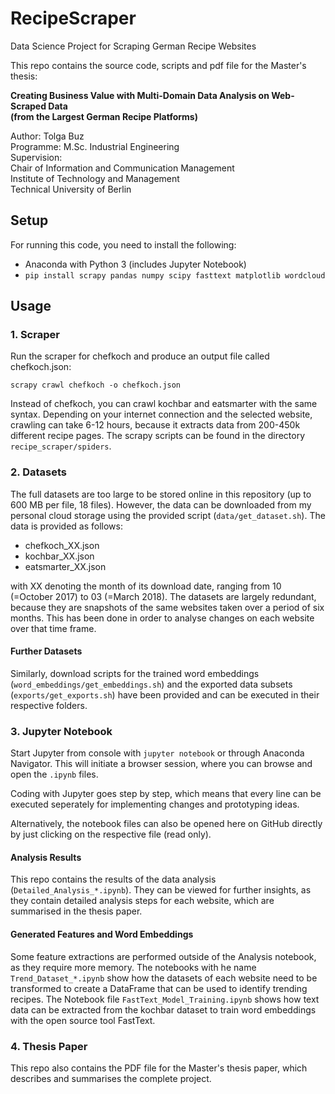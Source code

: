 # RecipeScraper
Data Science Project for Scraping German Recipe Websites

This repo contains the source code, scripts and pdf file for the Master's thesis:  

**Creating Business Value with Multi-Domain Data Analysis on Web-Scraped Data**  
**(from the Largest German Recipe Platforms)**

Author: Tolga Buz  
Programme: M.Sc. Industrial Engineering  
Supervision:  
Chair of Information and Communication Management  
Institute of Technology and Management  
Technical University of Berlin

## Setup
For running this code, you need to install the following:

- Anaconda with Python 3 (includes Jupyter Notebook)
- `pip install scrapy pandas numpy scipy fasttext matplotlib wordcloud`

## Usage

### 1. Scraper
Run the scraper for chefkoch and produce an output file called chefkoch.json:

`scrapy crawl chefkoch -o chefkoch.json`

Instead of chefkoch, you can crawl kochbar and eatsmarter with the same syntax.
Depending on your internet connection and the selected website, crawling can take 6-12 hours, because it extracts data from 200-450k different recipe pages.
The scrapy scripts can be found in the directory `recipe_scraper/spiders`.

### 2. Datasets
The full datasets are too large to be stored online in this repository (up to 600 MB per file, 18 files). However, the data can be downloaded from my personal cloud storage using the provided script (`data/get_dataset.sh`). The data is provided as follows:

- chefkoch_XX.json
- kochbar_XX.json
- eatsmarter_XX.json

with XX denoting the month of its download date, ranging from 10 (=October 2017) to 03 (=March 2018). The datasets are largely redundant, because they are snapshots of the same websites taken over a period of six months.
This has been done in order to analyse changes on each website over that time frame.

#### Further Datasets
Similarly, download scripts for the trained word embeddings (`word_embeddings/get_embeddings.sh`) and the exported data subsets (`exports/get_exports.sh`) have been provided and can be executed in their respective folders.

### 3. Jupyter Notebook
Start Jupyter from console with `jupyter notebook` or through Anaconda Navigator. This will initiate a browser session, where you can browse and open the `.ipynb` files.

Coding with Jupyter goes step by step, which means that every line can be executed seperately for implementing changes and prototyping ideas.

Alternatively, the notebook files can also be opened here on GitHub directly by just clicking on the respective file (read only).

#### Analysis Results
This repo contains the results of the data analysis (`Detailed_Analysis_*.ipynb`). They can be viewed for further insights, as they contain detailed analysis steps for each website, which are summarised in the thesis paper.

#### Generated Features and Word Embeddings
Some feature extractions are performed outside of the Analysis notebook, as they require more memory. The notebooks with he name `Trend_Dataset_*.ipynb` show how the datasets of each website need to be transformed to create a DataFrame that can be used to identify trending recipes.
The Notebook file `FastText_Model_Training.ipynb` shows how text data can be extracted from the kochbar dataset to train word embeddings with the open source tool FastText. 

### 4. Thesis Paper
This repo also contains the PDF file for the Master's thesis paper, which describes and summarises the complete project.
